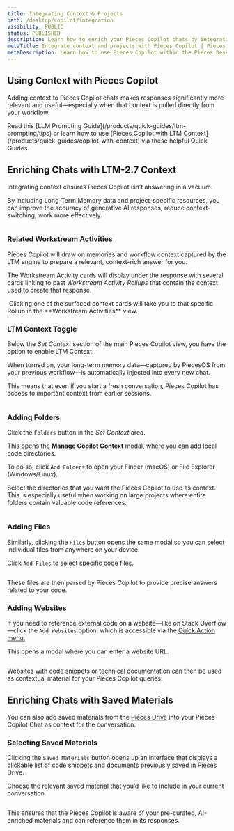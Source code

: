 ```yaml
---
title: Integrating Context & Projects
path: /desktop/copilot/integration
visibility: PUBLIC
status: PUBLISHED
description: Learn how to enrich your Pieces Copilot chats by integrating context—like folders, file, and other saved materials—from your previous tasks and current projects.
metaTitle: Integrate context and projects with Pieces Copilot | Pieces Docs
metaDescription: Learn how to use Pieces Copilot within the Pieces Desktop App, navigate the view, find and start new conversations, add context, and utilize prebuilt chat.
---
```


## Using Context with Pieces Copilot

Adding context to Pieces Copilot chats makes responses significantly more relevant and useful—especially when that context is pulled directly from your workflow.

<Card title="Want to learn more about using LTM Context?" image="/assets/icons/platform_logos/pieces_logo.png">
  Read this [LLM Prompting Guide](/products/quick-guides/ltm-prompting/tips) or learn how to use [Pieces Copilot with LTM Context](/products/quick-guides/copilot-with-context) via these helpful Quick Guides.
</Card>

## Enriching Chats with LTM-2.7 Context

Integrating context ensures Pieces Copilot isn’t answering in a vacuum.

By including Long-Term Memory data and project-specific resources, you can improve the accuracy of generative AI responses, reduce context-switching, work more effectively.

<Image src="https://storage.googleapis.com/hashnode_product_documentation_assets/desktop_app_assets/desktop_app_MAIN/new_media/Pieces%20Copilot/Context%20%26%20Projects/switching_context_in_activity.gif" alt="" align="center" fullwidth="true" />

### Related Workstream Activities

Pieces Copilot will draw on memories and workflow context captured by the LTM engine to prepare a relevant, context-rich answer for you.

The Workstream Activity cards will display under the response with several cards linking to past *Workstream Activity Rollups* that contain the context used to create that response.

<Image src="https://storage.googleapis.com/hashnode_product_documentation_assets/desktop_app_assets/pieces_copilot/pieces_copilot_MAIN/copilot_worksteam_activity.gif" alt="" align="center" fullwidth="true" />

<Callout type="tip">
  Clicking one of the surfaced context cards will take you to that specific Rollup in the **Workstream Activities** view.
</Callout>

### LTM Context Toggle

Below the *Set Context* section of the main Pieces Copilot view, you have the option to enable LTM Context. 

When turned on, your long-term memory data—captured by PiecesOS from your previous workflow—is automatically injected into every new chat.

This means that even if you start a fresh conversation, Pieces Copilot has access to important context from earlier sessions.

<Image src="https://storage.googleapis.com/hashnode_product_documentation_assets/desktop_app_assets/desktop_app_MAIN/new_media/Settings/Additional%20Settings/toggling_ltm.gif" alt="" align="center" fullwidth="true" />

### Adding Folders

Click the `Folders` button in the *Set Context* area.

This opens the **Manage Copilot Context** modal, where you can add local code directories.

To do so, click `Add Folders` to open your Finder (macOS) or File Explorer (Windows/Linux).

Select the directories that you want the Pieces Copilot to use as context. This is especially useful when working on large projects where entire folders contain valuable code references.

<Image src="https://storage.googleapis.com/hashnode_product_documentation_assets/desktop_app_assets/desktop_app_MAIN/new_media/Pieces%20Copilot/Interacting/adding_folder_to_copilot_chat.png" alt="" align="center" fullwidth="true" />

### Adding Files

Similarly, clicking the `Files` button opens the same modal so you can select individual files from anywhere on your device.

Click `Add Files` to select specific code files.

<Image src="https://storage.googleapis.com/hashnode_product_documentation_assets/desktop_app_assets/desktop_app_MAIN/new_media/Pieces%20Copilot/Interacting/add_file_copilot.png" alt="" align="center" fullwidth="true" />

These files are then parsed by Pieces Copilot to provide precise answers related to your code.

### Adding Websites

If you need to reference external code on a website—like on Stack Overflow—click the `Add Websites` option, which is accessible via the [Quick Action menu.](/products/desktop/drive/enrichment-and-metadata#using-the-quick-menu)

This opens a modal where you can enter a website URL.

<Image src="https://storage.googleapis.com/hashnode_product_documentation_assets/desktop_app_assets/desktop_app_MAIN/new_media/Pieces%20Copilot/Context%20%26%20Projects/add_Website.png" alt="" align="center" fullwidth="true" />

Websites with code snippets or technical documentation can then be used as contextual material for your Pieces Copilot queries.

## Enriching Chats with Saved Materials

You can also add saved materials from the [Pieces Drive](/products/desktop/drive) into your Pieces Copilot Chat as context for the conversation.

### Selecting Saved Materials

Clicking the `Saved Materials` button opens up an interface that displays a clickable list of code snippets and documents previously saved in Pieces Drive.

Choose the relevant saved material that you’d like to include in your current conversation.

<Image src="https://storage.googleapis.com/hashnode_product_documentation_assets/desktop_app_assets/desktop_app_MAIN/new_media/Pieces%20Copilot/Interacting/add_snippet_to_copilot.gif" alt="" align="center" fullwidth="true" />

This ensures that the Pieces Copilot is aware of your pre-curated, AI-enriched materials and can reference them in its responses.
